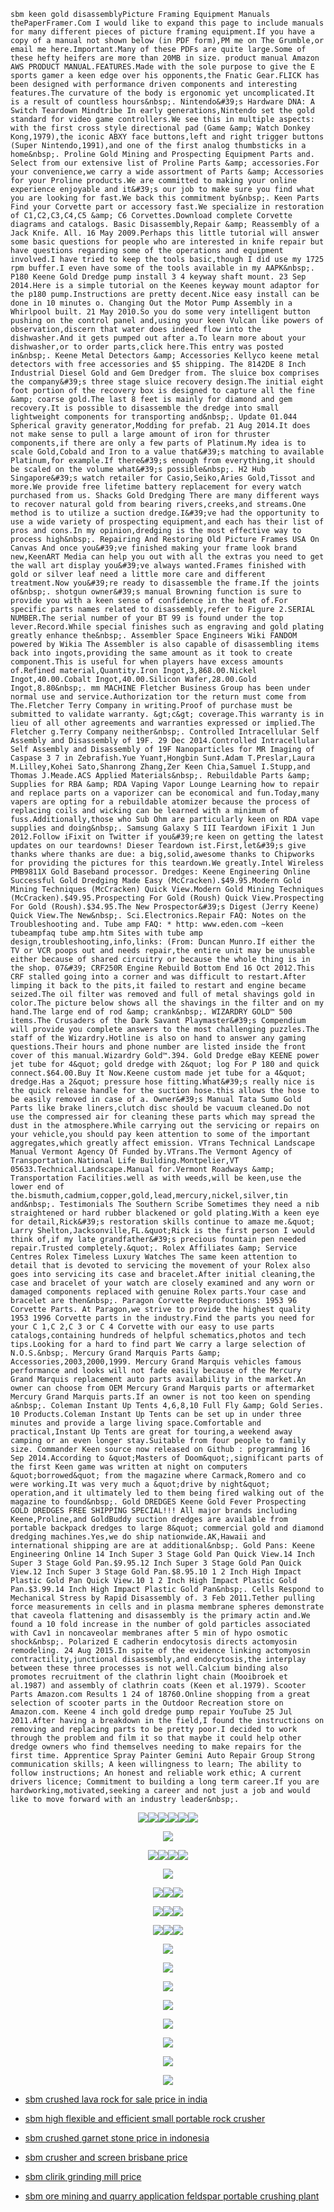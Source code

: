 
```
sbm keen gold disassemblyPicture Framing Equipment Manuals thePaperFramer.Com I would like to expand this page to include manuals for many different pieces of picture framing equipment.If you have a copy of a manual not shown below (in PDF form),PM me on The Grumble,or email me here.Important.Many of these PDFs are quite large.Some of these hefty heifers are more than 20MB in size. product manual Amazon AWS PRODUCT MANUAL.FEATURES.Made with the sole purpose to give the E sports gamer a keen edge over his opponents,the Fnatic Gear.FLICK has been designed with performance driven components and interesting features.The curvature of the body is ergonomic yet uncomplicated.It is a result of countless hours&nbsp;. Nintendo&#39;s Hardware DNA: A Switch Teardown Mindtribe In early generations,Nintendo set the gold standard for video game controllers.We see this in multiple aspects: with the first cross style directional pad (Game &amp; Watch Donkey Kong,1979),the iconic ABXY face buttons,left and right trigger buttons (Super Nintendo,1991),and one of the first analog thumbsticks in a home&nbsp;. Proline Gold Mining and Prospecting Equipment Parts and. Select from our extensive list of Proline Parts &amp; accessories.For your convenience,we carry a wide assortment of Parts &amp; Accessories for your Proline products.We are committed to making your online experience enjoyable and it&#39;s our job to make sure you find what you are looking for fast.We back this commitment by&nbsp;. Keen Parts Find your Corvette part or accessory fast.We specialize in restoration of C1,C2,C3,C4,C5 &amp; C6 Corvettes.Download complete Corvette diagrams and catalogs. Basic Disassembly,Repair &amp; Reassembly of a Jack Knife. All. 16 May 2009.Perhaps this little tutorial will answer some basic questions for people who are interested in knife repair but have questions regarding some of the operations and equipment involved.I have tried to keep the tools basic,though I did use my 1725 rpm buffer.I even have some of the tools available in my AAPK&nbsp;. P180 Keene Gold Dredge pump install 3 4 keyway shaft mount. 23 Sep 2014.Here is a simple tutorial on the Keenes keyway mount adaptor for the p180 pump.Instructions are pretty decent.Nice easy install can be done in 10 minutes o. Changing Out the Motor Pump Assembly in a Whirlpool built. 21 May 2010.So you do some very intelligent button pushing on the control panel and,using your keen Vulcan like powers of observation,discern that water does indeed flow into the dishwasher.And it gets pumped out after a.To learn more about your dishwasher,or to order parts,click here.This entry was posted in&nbsp;. Keene Metal Detectors &amp; Accessories Kellyco keene metal detectors with free accessories and $5 shipping. The 8142DE 8 Inch Industrial Diesel Gold and Gem Dredger from. The sluice box comprises the company&#39;s three stage sluice recovery design.The initial eight foot portion of the recovery box is designed to capture all the fine &amp; coarse gold.The last 8 feet is mainly for diamond and gem recovery.It is possible to disassemble the dredge into small lightweight components for transporting and&nbsp;. Update 01.044 Spherical gravity generator,Modding for prefab. 21 Aug 2014.It does not make sense to pull a large amount of iron for thruster components,if there are only a few parts of Platinum.My idea is to scale Gold,Cobald and Iron to a value that&#39;s matching to available Platinum,for example.If there&#39;s enough from everything,it should be scaled on the volume what&#39;s possible&nbsp;. H2 Hub Singapore&#39;s watch retailer for Casio,Seiko,Aries Gold,Tissot and more.We provide free lifetime battery replacement for every watch purchased from us. Shacks Gold Dredging There are many different ways to recover natural gold from bearing rivers,creeks,and streams.One method is to utilize a suction dredge.I&#39;ve had the opportunity to use a wide variety of prospecting equipment,and each has their list of pros and cons.In my opinion,dredging is the most effective way to process high&nbsp;. Repairing And Restoring Old Picture Frames USA On Canvas And once you&#39;ve finished making your frame look brand new,KeenART Media can help you out with all the extras you need to get the wall art display you&#39;ve always wanted.Frames finished with gold or silver leaf need a little more care and different treatment.Now you&#39;re ready to disassemble the frame.If the joints of&nbsp;. shotgun owner&#39;s manual Browning function is sure to provide you with a keen sense of confidence in the heat of.For specific parts names related to disassembly,refer to Figure 2.SERIAL NUMBER.The serial number of your BT 99 is found under the top lever.Record.While special finishes such as engraving and gold plating greatly enhance the&nbsp;. Assembler Space Engineers Wiki FANDOM powered by Wikia The Assembler is also capable of disassembling items back into ingots,providing the same amount as it took to create component.This is useful for when players have excess amounts of.Refined material,Quantity.Iron Ingot,3,868.00.Nickel Ingot,40.00.Cobalt Ingot,40.00.Silicon Wafer,28.00.Gold Ingot,8.80&nbsp;. mm MACHINE Fletcher Business Group has been under normal use and service.Authorization tor the return must come from The.Fletcher Terry Company in writing.Proof of purchase must be submitted to validate warranty. &gt;c&gt; coverage.This warranty is in lieu of all other agreements and warranties expressed or implied.The Fletcher g.Terry Company neither&nbsp;. Controlled Intracellular Self Assembly and Disassembly of 19F. 29 Dec 2014.Controlled Intracellular Self Assembly and Disassembly of 19F Nanoparticles for MR Imaging of Caspase 3 7 in Zebrafish.Yue Yuan†,Hongbin Sun‡.Adam T.Preslar,Laura M.Lilley,Kohei Sato,Shanrong Zhang,Zer Keen Chia,Samuel I.Stupp,and Thomas J.Meade.ACS Applied Materials&nbsp;. Rebuildable Parts &amp; Supplies for RBA &amp; RDA Vaping Vapor Lounge Learning how to repair and replace parts on a vaporizer can be economical and fun.Today,many vapers are opting for a rebuildable atomizer because the process of replacing coils and wicking can be learned with a minimum of fuss.Additionally,those who Sub Ohm are particularly keen on RDA vape supplies and doing&nbsp;. Samsung Galaxy S III Teardown iFixit 1 Jun 2012.Follow iFixit on Twitter if you&#39;re keen on getting the latest updates on our teardowns! Dieser Teardown ist.First,let&#39;s give thanks where thanks are due: a big,solid,awesome thanks to Chipworks for providing the pictures for this teardown.We greatly.Intel Wireless PMB9811X Gold Baseband processor. Dredges: Keene Engineering Online Successful Gold Dredging Made Easy (McCracken).$49.95.Modern Gold Mining Techniques (McCracken) Quick View.Modern Gold Mining Techniques (McCracken).$49.95.Prospecting For Gold (Roush) Quick View.Prospecting For Gold (Roush).$34.95.The New Prospector&#39;s Digest (Jerry Keene) Quick View.The New&nbsp;. Sci.Electronics.Repair FAQ: Notes on the Troubleshooting and. Tube amp FAQ: * http: www.eden.com ~keen tubeampfaq tube amp.htm Sites with tube amp design,troubleshooting,info,links: (From: Duncan Munro.If either the TV or VCR poops out and needs repair,the entire unit may be unusable either because of shared circuitry or because the whole thing is in the shop. 07&#39; CRF250R Engine Rebuild Bottom End 16 Oct 2012.This CRF stalled going into a corner and was difficult to restart.After limping it back to the pits,it failed to restart and engine became seized.The oil filter was removed and full of metal shavings gold in color.The picture below shows all the shavings in the filter and on my hand.The large end of rod &amp; crank&nbsp;. WIZARDRY GOLD™ 500 items.The Crusaders of the Dark Savant Playmaster&#39;s Compendium will provide you complete answers to the most challenging puzzles.The staff of the Wizardry.Hotline is also on hand to answer any gaming questions.Their hours and phone number are listed inside the front cover of this manual.Wizardry Gold™.394. Gold Dredge eBay KEENE power jet tube for 4&quot; gold dredge with 2&quot; log For P 180 and quick connect.$64.00.Buy It Now.Keene custom made jet tube for a 4&quot; dredge.Has a 2&quot; pressure hose fitting.What&#39;s really nice is the quick release handle for the suction hose.this allows the hose to be easily removed in case of a. Owner&#39;s Manual Tata Sumo Gold Parts like brake liners,clutch disc should be vacuum cleaned.Do not use the compressed air for cleaning these parts which may spread the dust in the atmosphere.While carrying out the servicing or repairs on your vehicle,you should pay keen attention to some of the important aggregates,which greatly affect emission. VTrans Technical Landscape Manual Vermont Agency Of Funded by.VTrans.The Vermont Agency of Transportation.National Life Building.Montpelier,VT 05633.Technical.Landscape.Manual for.Vermont Roadways &amp; Transportation Facilities.well as with weeds,will be keen,use the lower end of the.bismuth,cadmium,copper,gold,lead,mercury,nickel,silver,tin and&nbsp;. Testimonials The Southern Scribe Sometimes they need a nib straightened or hard rubber blackened or gold plating.With a keen eye for detail,Rick&#39;s restoration skills continue to amaze me.&quot; Larry Shelton,Jacksonville,FL.&quot;Rick is the first person I would think of,if my late grandfather&#39;s precious fountain pen needed repair.Trusted completely.&quot;. Rolex Affiliates &amp; Service Centres Rolex Timeless Luxury Watches The same keen attention to detail that is devoted to servicing the movement of your Rolex also goes into servicing its case and bracelet.After initial cleaning,the case and bracelet of your watch are closely examined and any worn or damaged components replaced with genuine Rolex parts.Your case and bracelet are then&nbsp;. Paragon Corvette Reproductions: 1953 96 Corvette Parts. At Paragon,we strive to provide the highest quality 1953 1996 Corvette parts in the industry.Find the parts you need for your C 1,C 2,C 3 or C 4 Corvette with our easy to use parts catalogs,containing hundreds of helpful schematics,photos and tech tips.Looking for a hard to find part We carry a large selection of N.O.S.&nbsp;. Mercury Grand Marquis Parts &amp; Accessories,2003,2000,1999. Mercury Grand Marquis vehicles famous performance and looks will not fade easily because of the Mercury Grand Marquis replacement auto parts availability in the market.An owner can choose from OEM Mercury Grand Marquis parts or aftermarket Mercury Grand Marquis parts.If an owner is not too keen on spending a&nbsp;. Coleman Instant Up Tents 4,6,8,10 Full Fly &amp; Gold Series. 10 Products.Coleman Instant Up Tents can be set up in under three minutes and provide a large living space.Comfortable and practical,Instant Up Tents are great for touring,a weekend away camping or an even longer stay.Suitable from four people to family size. Commander Keen source now released on Github : programming 16 Sep 2014.According to &quot;Masters of Doom&quot;,significant parts of the first Keen game was written at night on computers &quot;borrowed&quot; from the magazine where Carmack,Romero and co were working.It was very much a &quot;drive by night&quot; operation,and it ultimately led to them being fired walking out of the magazine to found&nbsp;. Gold DREDGES Keene Gold Fever Prospecting GOLD DREDGES FREE SHIPPING SPECIAL!!! All major brands including Keene,Proline,and GoldBuddy suction dredges are available from portable backpack dredges to large 8&quot; commercial gold and diamond dredging machines.Yes,we do ship nationwide.AK,Hawaii and international shipping are are at additional&nbsp;. Gold Pans: Keene Engineering Online 14 Inch Super 3 Stage Gold Pan Quick View.14 Inch Super 3 Stage Gold Pan.$9.95.12 Inch Super 3 Stage Gold Pan Quick View.12 Inch Super 3 Stage Gold Pan.$8.95.10 1 2 Inch High Impact Plastic Gold Pan Quick View.10 1 2 Inch High Impact Plastic Gold Pan.$3.99.14 Inch High Impact Plastic Gold Pan&nbsp;. Cells Respond to Mechanical Stress by Rapid Disassembly of. 3 Feb 2011.Tether pulling force measurements in cells and in plasma membrane spheres demonstrate that caveola flattening and disassembly is the primary actin and.We found a 10 fold increase in the number of gold particles associated with Cav1 in noncaveolar membranes after 5 min of hypo osmotic shock&nbsp;. Polarized E cadherin endocytosis directs actomyosin remodeling. 24 Aug 2015.In spite of the evidence linking actomyosin contractility,junctional disassembly,and endocytosis,the interplay between these three processes is not well.Calcium binding also promotes recruitment of the clathrin light chain (Mooibroek et al.1987) and assembly of clathrin coats (Keen et al.1979). Scooter Parts Amazon.com Results 1 24 of 18760.Online shopping from a great selection of scooter parts in the Outdoor Recreation store on Amazon.com. Keene 4 inch gold dredge pump repair YouTube 25 Jul 2011.After having a breakdown in the field,I found the instructions on removing and replacing parts to be pretty poor.I decided to work through the problem and film it so that maybe it could help other dredge owners who find themselves needing to make repairs for the first time. Apprentice Spray Painter Gemini Auto Repair Group Strong communication skills; A keen willingness to learn; The ability to follow instructions; An honest and reliable work ethic; A current drivers licence; Commitment to building a long term career.If you are hardworking,motivated,seeking a career and not just a job and would like to move forward with an industry leader&nbsp;. 
```

<div align="center">
  
<a rel="nofollow" href="https://m.shibang-china.com?f=github&k=sbm+keen+gold+disassembly"><img src="https://static.shibang-china.com/en/l.png"></a><img src="https://static.shibang-china.com/en/hw.png"><a rel="nofollow" href="https://m.shibang-china.com/product/?f=github&k=sbm+keen+gold+disassembly"><img src="https://static.shibang-china.com/en/p.png"></a><a rel="nofollow" href="https://m.shibang-china.com/cases/?f=github&k=sbm+keen+gold+disassembly"><img src="https://static.shibang-china.com/en/c.png"></a><a rel="nofollow" href="https://m.shibang-china.com/news/?f=github&k=sbm+keen+gold+disassembly"><img src="https://static.shibang-china.com/en/n.png"></a><a rel="nofollow" href="https://m.shibang-china.com?f=github&k=sbm+keen+gold+disassembly"><img src="https://static.shibang-china.com/en/m.png"></a>

<a rel="nofollow" href="https://m.shibang-china.com/product/?f=github&k=sbm+keen+gold+disassembly"><img src="https://static.shibang-china.com/en/b.jpg"></a>
  
<a rel="nofollow" href="https://m.shibang-china.com/solution-aggregate.html?f=github&k=sbm+keen+gold+disassembly"><img src="https://static.shibang-china.com/en/a.jpg"></a><a rel="nofollow" href="https://m.shibang-china.com/solution-mine.html?f=github&k=sbm+keen+gold+disassembly"><img src="https://static.shibang-china.com/en/m.jpg"></a><a rel="nofollow" href="https://m.shibang-china.com/solution-mill.html?f=github&k=sbm+keen+gold+disassembly"><img src="https://static.shibang-china.com/en/g.jpg"></a><a rel="nofollow" href="https://m.shibang-china.com/solution-epc.html?f=github&k=sbm+keen+gold+disassembly"><img src="https://static.shibang-china.com/en/e.jpg"></a>

<a rel="nofollow" href="https://m.shibang-china.com/product/?f=github&k=sbm+keen+gold+disassembly"><img src="https://static.shibang-china.com/en/a-p.png"></a>

<a rel="nofollow" href="https://m.shibang-china.com/product/crusher/c6x.html?f=github&k=sbm+keen+gold+disassembly"><img src="https://static.shibang-china.com/en/j.jpg"></a><a rel="nofollow" href="https://m.shibang-china.com/product/crusher/ci5x.html?f=github&k=sbm+keen+gold+disassembly"><img src="https://static.shibang-china.com/en/i.jpg"></a><a rel="nofollow" href="https://m.shibang-china.com/product/crusher/hst.html?f=github&k=sbm+keen+gold+disassembly"><img src="https://static.shibang-china.com/en/c.jpg"></a>

<a rel="nofollow" href="https://m.shibang-china.com/product/mill/mtw.html?f=github&k=sbm+keen+gold+disassembly"><img src="https://static.shibang-china.com/en/mtw.jpg"></a><a rel="nofollow" href="https://m.shibang-china.com/product/mill/scm.html?f=github&k=sbm+keen+gold+disassembly"><img src="https://static.shibang-china.com/en/scm.jpg"></a><a rel="nofollow" href="https://m.shibang-china.com/product/mill/lm.html?f=github&k=sbm+keen+gold+disassembly"><img src="https://static.shibang-china.com/en/lm.jpg"></a>

<a rel="nofollow" href="https://m.shibang-china.com/product/sand/vsi6x.html?f=github&k=sbm+keen+gold+disassembly"><img src="https://static.shibang-china.com/en/6x.jpg"></a><a rel="nofollow" href="https://m.shibang-china.com/product/sand/vu.html?f=github&k=sbm+keen+gold+disassembly"><img src="https://static.shibang-china.com/en/vu.jpg"></a><a rel="nofollow" href="https://m.shibang-china.com/product/mobile/klun.html?f=github&k=sbm+keen+gold+disassembly"><img src="https://static.shibang-china.com/en/k.jpg"></a>

<a rel="nofollow" href="https://m.shibang-china.com/cases/?f=github&k=sbm+keen+gold+disassembly"><img src="https://static.shibang-china.com/en/case.png"></a>

<a rel="nofollow" href="https://m.shibang-china.com/cases/aggregate/202.html?f=github&k=sbm+keen+gold+disassembly"><img src="https://static.shibang-china.com/en/c-1.jpg"></a>

<a rel="nofollow" href="https://m.shibang-china.com/cases/aggregate/203.html?f=github&k=sbm+keen+gold+disassembly"><img src="https://static.shibang-china.com/en/c-2.jpg"></a>

<a rel="nofollow" href="https://m.shibang-china.com/cases/mill/123.html?f=github&k=sbm+keen+gold+disassembly"><img src="https://static.shibang-china.com/en/c-3.jpg"></a>

<a rel="nofollow" href="https://m.shibang-china.com/contact_us.html?f=github&k=sbm+keen+gold+disassembly"><img src="https://static.shibang-china.com/en/contact.png"></a>

<a rel="nofollow" href="https://swt.shibang-china.com/?f=github&k=sbm+keen+gold+disassembly"><img src="https://static.shibang-china.com/en/chat.png"></a>

<a rel="nofollow" href="https://whatsapp.shibangsoft.com/WhatsApp.php?f=github&k=sbm+keen+gold+disassembly"><img src="https://static.shibang-china.com/en/whatsapp.png"></a>

<a rel="nofollow" href="https://m.shibang-china.com/?f=github&k=sbm+keen+gold+disassembly"><img src="https://static.shibang-china.com/en/website.png"></a>

</div>


* [sbm crushed lava rock for sale price in india](sbm%20crushed%20lava%20rock%20for%20sale%20price%20in%20india.md)

* [sbm high flexible and efficient small portable rock crusher](sbm%20high%20flexible%20and%20efficient%20small%20portable%20rock%20crusher.md)

* [sbm crushed garnet stone price in indonesia](sbm%20crushed%20garnet%20stone%20price%20in%20indonesia.md)

* [sbm crusher and screen brisbane price](sbm%20crusher%20and%20screen%20brisbane%20price.md)

* [sbm clirik grinding mill price](sbm%20clirik%20grinding%20mill%20price.md)

* [sbm ore mining and quarry application feldspar portable crushing plant](sbm%20ore%20mining%20and%20quarry%20application%20feldspar%20portable%20crushing%20plant.md)